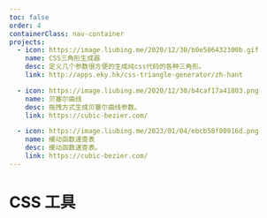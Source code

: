 ```yaml
---
toc: false
order: 4
containerClass: nav-container
projects:
  - icon: https://image.liubing.me/2020/12/30/b0e506432300b.gif
    name: CSS三角形生成器
    desc: 定义几个参数很方便的生成纯css代码的各种三角形。
    link: http://apps.eky.hk/css-triangle-generator/zh-hant

  - icon: https://image.liubing.me/2020/12/30/b4caf17a41803.png
    name: 贝塞尔曲线
    desc: 拖拽方式生成贝塞尔曲线参数。
    link: https://cubic-bezier.com/

  - icon: https://image.liubing.me/2023/01/04/ebcb58f00916d.png
    name: 缓动函数速查表
    desc: 缓动函数速查表。
    link: https://cubic-bezier.com/
---
```


# CSS 工具

<ProjectPanel />
